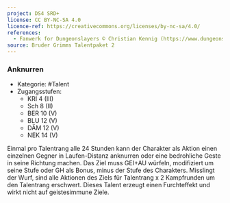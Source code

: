 ```yaml
---
project: DS4 SRD+
license: CC BY-NC-SA 4.0
licence-ref: https://creativecommons.org/licenses/by-nc-sa/4.0/
references: 
  - Fanwerk for Dungeonslayers © Christian Kennig (https://www.dungeonslayers.net/)
source: Bruder Grimms Talentpaket 2
---
```


### Anknurren

- Kategorie: #Talent
- Zugangsstufen:
  - KRI 4 (III)
  - Sch 8 (II)
  - BER 10 (V)
  - BLU 12 (V)
  - DÄM 12 (V)
  - NEK 14 (V)

Einmal pro Talentrang alle 24 Stunden kann der Charakter als Aktion einen einzelnen Gegner in Laufen-Distanz anknurren oder eine bedrohliche Geste in seine Richtung machen. Das Ziel muss GEI+AU würfeln, modifiziert um seine Stufe oder GH als Bonus, minus der Stufe des Charakters. Misslingt der Wurf, sind alle Aktionen des Ziels für Talentrang x 2 Kampfrunden um den Talentrang erschwert. Dieses Talent erzeugt einen Furchteffekt und wirkt nicht auf geistesimmune Ziele.

